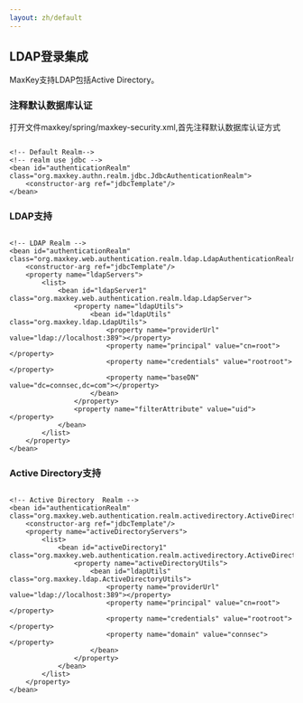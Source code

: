 ```yaml
---
layout: zh/default
---
```

<h2>LDAP登录集成</h2>
MaxKey支持LDAP包括Active Directory。


<h3>注释默认数据库认证</h3>

打开文件maxkey/spring/maxkey-security.xml,首先注释默认数据库认证方式

<pre><code class="xml hljs">
&lt;!-- Default Realm--&gt;
&lt;!-- realm use jdbc --&gt;
&lt;bean id="authenticationRealm" class="org.maxkey.authn.realm.jdbc.JdbcAuthenticationRealm"&gt;
	&lt;constructor-arg ref="jdbcTemplate"/&gt;
&lt;/bean&gt;
</code></pre>

<h3>LDAP支持</h3>

<pre><code class="xml hljs">
&lt;!-- LDAP Realm --&gt;
&lt;bean id="authenticationRealm" class="org.maxkey.web.authentication.realm.ldap.LdapAuthenticationRealm"&gt;
	&lt;constructor-arg ref="jdbcTemplate"/&gt;
	&lt;property name="ldapServers"&gt;
		&lt;list&gt;
			&lt;bean id="ldapServer1" class="org.maxkey.web.authentication.realm.ldap.LdapServer"&gt;
				&lt;property name="ldapUtils"&gt;
					&lt;bean id="ldapUtils" class="org.maxkey.ldap.LdapUtils"&gt;
						&lt;property name="providerUrl" value="ldap://localhost:389"&gt;&lt;/property&gt;
						&lt;property name="principal" value="cn=root"&gt;&lt;/property&gt;
						&lt;property name="credentials" value="rootroot"&gt;&lt;/property&gt;
						&lt;property name="baseDN" value="dc=connsec,dc=com"&gt;&lt;/property&gt;
					&lt;/bean&gt;
				&lt;/property&gt;
				&lt;property name="filterAttribute" value="uid"&gt;&lt;/property&gt;
			&lt;/bean&gt;	
		&lt;/list&gt;
	&lt;/property&gt;
&lt;/bean&gt; 
</code></pre>

<h3>Active Directory支持</h3>

<pre><code class="xml hljs">
&lt;!-- Active Directory  Realm --&gt;
&lt;bean id="authenticationRealm" class="org.maxkey.web.authentication.realm.activedirectory.ActiveDirectoryAuthenticationRealm"&gt;
	&lt;constructor-arg ref="jdbcTemplate"/&gt;
	&lt;property name="activeDirectoryServers"&gt;
		&lt;list&gt;
			&lt;bean id="activeDirectory1" class="org.maxkey.web.authentication.realm.activedirectory.ActiveDirectoryServer"&gt;
				&lt;property name="activeDirectoryUtils"&gt;
					&lt;bean id="ldapUtils" class="org.maxkey.ldap.ActiveDirectoryUtils"&gt;
						&lt;property name="providerUrl" value="ldap://localhost:389"&gt;&lt;/property&gt;
						&lt;property name="principal" value="cn=root"&gt;&lt;/property&gt;
						&lt;property name="credentials" value="rootroot"&gt;&lt;/property&gt;
						&lt;property name="domain" value="connsec"&gt;&lt;/property&gt;
					&lt;/bean&gt;
				&lt;/property&gt;
			&lt;/bean&gt;	
		&lt;/list&gt;
	&lt;/property&gt;
&lt;/bean&gt; 
</code></pre>

